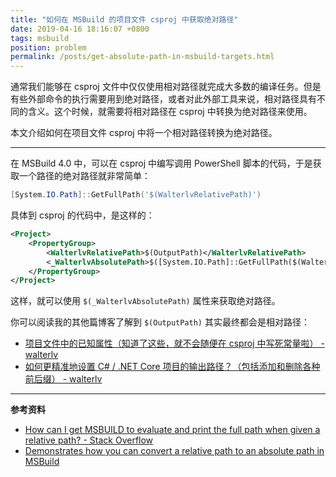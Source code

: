 ```yaml
---
title: "如何在 MSBuild 的项目文件 csproj 中获取绝对路径"
date: 2019-04-16 18:16:07 +0800
tags: msbuild
position: problem
permalink: /posts/get-absolute-path-in-msbuild-targets.html
---
```


通常我们能够在 csproj 文件中仅仅使用相对路径就完成大多数的编译任务。但是有些外部命令的执行需要用到绝对路径，或者对此外部工具来说，相对路径具有不同的含义。这个时候，就需要将相对路径在 csproj 中转换为绝对路径来使用。

本文介绍如何在项目文件 csproj 中将一个相对路径转换为绝对路径。

---

在 MSBuild 4.0 中，可以在 csproj 中编写调用 PowerShell 脚本的代码，于是获取一个路径的绝对路径就非常简单：

```powershell
[System.IO.Path]::GetFullPath('$(WalterlvRelativePath)')
```

具体到 csproj 的代码中，是这样的：

```xml
<Project>
    <PropertyGroup>
        <WalterlvRelativePath>$(OutputPath)</WalterlvRelativePath>
        <_WalterlvAbsolutePath>$([System.IO.Path]::GetFullPath($(WalterlvRelativePath)))</_WalterlvAbsolutePath>
    </PropertyGroup>
</Project>
```

这样，就可以使用 `$(_WalterlvAbsolutePath)` 属性来获取绝对路径。

你可以阅读我的其他篇博客了解到 `$(OutputPath)` 其实最终都会是相对路径：

- [项目文件中的已知属性（知道了这些，就不会随便在 csproj 中写死常量啦） - walterlv](/post/known-properties-in-csproj)
- [如何更精准地设置 C# / .NET Core 项目的输出路径？（包括添加和删除各种前后缀） - walterlv](/post/the-properties-that-affetcs-project-output-path)

---

**参考资料**

- [How can I get MSBUILD to evaluate and print the full path when given a relative path? - Stack Overflow](https://stackoverflow.com/a/1251198/6233938)
- [Demonstrates how you can convert a relative path to an absolute path in MSBuild](https://gist.github.com/sayedihashimi/4366619)

